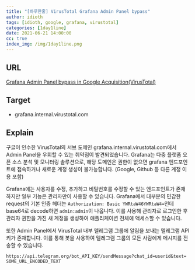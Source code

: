 ```yaml
---
title: "[하루한줄] VirusTotal Grafana Admin Panel bypass"
author: idioth
tags: [idioth, google, grafana, virustotal]
categories: [1day1line]
date: 2021-06-21 14:00:00
cc: true
index_img: /img/1day1line.png
---
```


## URL 

[Grafana Admin Panel bypass in Google Acquisition(VirusTotal)](https://infosecwriteups.com/grafana-admin-panel-bypass-in-google-acquisition-virustotal-c5ecc9d7b8ae)



## Target

- grafana.internal.virustotal.com

## Explain

구글이 인수한 VirusTotal의 서브 도메인 grafana.internal.virustotal.com에서 Admin Panel을 우회할 수 있는 취약점이 발견되었습니다. Grafana는 다중 플랫폼 오픈 소스 분석 및 모니터링 솔루션으로, 해당 도메인은 권한이 없으면 grafana 엔드포인트에 접속하거나 새로운 계정 생성이 불가능합니다. (Google, Github 등 다른 계정 이용 포함)

Grafana에는 사용자를 수정, 추가하고 비밀번호를 수정할 수 있는 엔드포인트가 존재하지만 일부 기능은 관리자만이 사용할 수 있습니다. Grafana에서 대부분의 민감한 request의 기본 인증 헤더는 `Authorization: Basic YWRtaW46YWRtaW4=`인데 base64로 decode하면 `admin:admin`이 나옵니다. 이를 사용해 관리자로 로그인한 후 관리자 권한을 가진 새 계정을 생성하여 애플리케이션 전체에 액세스할 수 있습니다.

또한 Admin Panel에서 VirusTotal 내부 텔레그램 그룹에 알림을 보내는 텔레그램 API 키가 존재합니다. 이를 통해 봇을 사용하여 텔레그램 그룹의 모든 사람에게 메시지를 전송할 수 있습니다.

```
https://api.telegram.org/bot_API_KEY/sendMessage?chat_id=userid&text= SOME_URL_ENCODED_TEXT
```

